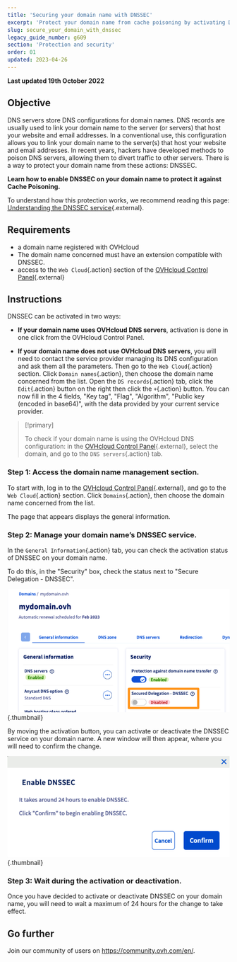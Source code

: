 ```yaml
---
title: 'Securing your domain name with DNSSEC'
excerpt: 'Protect your domain name from cache poisoning by activating DNSSEC'
slug: secure_your_domain_with_dnssec
legacy_guide_number: g609
section: 'Protection and security'
order: 01
updated: 2023-04-26
---
```


**Last updated 19th October 2022**

## Objective

DNS servers store DNS configurations for domain names. DNS records are usually used to link your domain name to the server (or servers) that host your website and email addresses. In a conventional use, this configuration allows you to link your domain name to the server(s) that host your website and email addresses. In recent years, hackers have developed methods to poison DNS servers, allowing them to divert traffic to other servers. There is a way to protect your domain name from these actions: DNSSEC.

**Learn how to enable DNSSEC on your domain name to protect it against Cache Poisoning.**

To understand how this protection works, we recommend reading this page: [Understanding the DNSSEC service](https://www.ovhcloud.com/en-ca/domains/dnssec/){.external}.

## Requirements

- a domain name registered with OVHcloud
- The domain name concerned must have an extension compatible with DNSSEC.
- access to the `Web Cloud`{.action} section of the [OVHcloud Control Panel](https://ca.ovh.com/auth/?action=gotomanager&from=https://www.ovh.com/ca/en/&ovhSubsidiary=ca){.external}

## Instructions

DNSSEC can be activated in two ways:

- **If your domain name uses OVHcloud DNS servers**, activation is done in one click from the OVHcloud Control Panel.

- **If your domain name does not use OVHcloud DNS servers**, you will need to contact the service provider managing its DNS configuration and ask them all the parameters. Then go to the `Web Cloud`{.action} section. Click `Domain names`{.action}, then choose the domain name concerned from the list.
Open the `DS records`{.action} tab, click the `Edit`{.action} button on the right then click the  `+`{.action} button.
You can now fill in the 4 fields, "Key tag", "Flag", "Algorithm", "Public key (encoded in base64)", with the data provided by your current service provider.

> [!primary]
>
> To check if your domain name is using the OVHcloud DNS configuration: in the [OVHcloud Control Panel](https://ca.ovh.com/auth/?action=gotomanager&from=https://www.ovh.com/ca/en/&ovhSubsidiary=ca){.external}, select the domain, and go to the `DNS servers`{.action} tab.
>

### Step 1: Access the domain name management section.

To start with, log in to the [OVHcloud Control Panel](https://ca.ovh.com/auth/?action=gotomanager&from=https://www.ovh.com/ca/en/&ovhSubsidiary=ca){.external}, and go to the `Web Cloud`{.action} section. Click `Domains`{.action}, then choose the domain name concerned from the list.

The page that appears displays the general information. 

### Step 2: Manage your domain name’s DNSSEC service.

In the `General Information`{.action} tab, you can check the activation status of DNSSEC on your domain name.

To do this, in the "Security" box, check the status next to "Secure Delegation - DNSSEC".

![dnssec](images/activate-dnssec-step2.png){.thumbnail}

By moving the activation button, you can activate or deactivate the DNSSEC service on your domain name. A new window will then appear, where you will need to confirm the change.

![dnssec](images/activate-dnssec-step3.png){.thumbnail}

### Step 3: Wait during the activation or deactivation.

Once you have decided to activate or deactivate DNSSEC on your domain name, you will need to wait a maximum of 24 hours for the change to take effect. 

## Go further

Join our community of users on <https://community.ovh.com/en/>.
